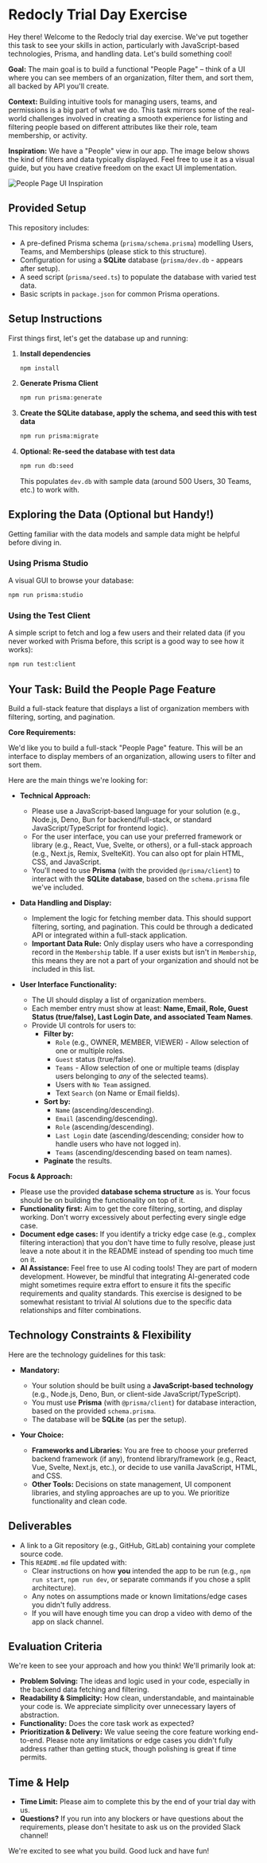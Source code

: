 # Redocly Trial Day Exercise

Hey there! Welcome to the Redocly trial day exercise. We've put together this task to see your skills in action, particularly with JavaScript-based technologies, Prisma, and handling data. Let's build something cool!

**Goal:** The main goal is to build a functional "People Page" – think of a UI where you can see members of an organization, filter them, and sort them, all backed by API you'll create.

**Context:** Building intuitive tools for managing users, teams, and permissions is a big part of what we do. This task mirrors some of the real-world challenges involved in creating a smooth experience for listing and filtering people based on different attributes like their role, team membership, or activity.

**Inspiration:** We have a "People" view in our app. The image below shows the kind of filters and data typically displayed. Feel free to use it as a visual guide, but you have creative freedom on the exact UI implementation.

![People Page UI Inspiration](./real-app.png)

## Provided Setup

This repository includes:

*   A pre-defined Prisma schema (`prisma/schema.prisma`) modelling Users, Teams, and Memberships (please stick to this structure).
*   Configuration for using a **SQLite** database (`prisma/dev.db` - appears after setup).
*   A seed script (`prisma/seed.ts`) to populate the database with varied test data.
*   Basic scripts in `package.json` for common Prisma operations.

## Setup Instructions

First things first, let's get the database up and running:

1.  **Install dependencies**
    ```bash
    npm install
    ```

2.  **Generate Prisma Client** 
    ```bash
    npm run prisma:generate
    ```

3. **Create the SQLite database, apply the schema, and seed this with test data**
    ```bash
    npm run prisma:migrate
    ```

4.  **Optional: Re-seed the database with test data**
    ```bash
    npm run db:seed
    ```
    This populates `dev.db` with sample data (around 500 Users, 30 Teams, etc.) to work with.

## Exploring the Data (Optional but Handy!)

Getting familiar with the data models and sample data might be helpful before diving in.

### Using Prisma Studio

A visual GUI to browse your database:
```bash
npm run prisma:studio
```

### Using the Test Client

A simple script to fetch and log a few users and their related data (if you never worked with Prisma before, this script is a good way to see how it works):
```bash
npm run test:client
```

## Your Task: Build the People Page Feature

Build a full-stack feature that displays a list of organization members with filtering, sorting, and pagination.

**Core Requirements:**

We'd like you to build a full-stack "People Page" feature. This will be an interface to display members of an organization, allowing users to filter and sort them.

Here are the main things we're looking for:

*   **Technical Approach:**
    *   Please use a JavaScript-based language for your solution (e.g., Node.js, Deno, Bun for backend/full-stack, or standard JavaScript/TypeScript for frontend logic).
    *   For the user interface, you can use your preferred framework or library (e.g., React, Vue, Svelte, or others), or a full-stack approach (e.g., Next.js, Remix, SvelteKit). You can also opt for plain HTML, CSS, and JavaScript.
    *   You'll need to use **Prisma** (with the provided `@prisma/client`) to interact with the **SQLite database**, based on the `schema.prisma` file we've included.

*   **Data Handling and Display:**
    *   Implement the logic for fetching member data. This should support filtering, sorting, and pagination. This could be through a dedicated API or integrated within a full-stack application.
    *   **Important Data Rule:** Only display users who have a corresponding record in the `Membership` table. If a user exists but isn't in `Membership`, this means they are not a part of your organization and should not be included in this list.

*   **User Interface Functionality:**
    *   The UI should display a list of organization members.
    *   Each member entry must show at least: **Name, Email, Role, Guest Status (true/false), Last Login Date, and associated Team Names**.
    *   Provide UI controls for users to:
        *   **Filter by:**
            *   `Role` (e.g., OWNER, MEMBER, VIEWER) - Allow selection of one or multiple roles.
            *   `Guest` status (true/false).
            *   `Teams` - Allow selection of one or multiple teams (display users belonging to *any* of the selected teams).
            *   Users with `No Team` assigned.
            *   Text `Search` (on Name or Email fields).
        *   **Sort by:**
            *   `Name` (ascending/descending).
            *   `Email` (ascending/descending).
            *   `Role` (ascending/descending).
            *   `Last Login` date (ascending/descending; consider how to handle users who have not logged in).
            *   `Teams` (ascending/descending based on team names).
        *   **Paginate** the results.

**Focus & Approach:**

*   Please use the provided **database schema structure** as is. Your focus should be on building the functionality on top of it.
*   **Functionality first:** Aim to get the core filtering, sorting, and display working. Don't worry excessively about perfecting every single edge case.
*   **Document edge cases:** If you identify a tricky edge case (e.g., complex filtering interaction) that you don't have time to fully resolve, please just leave a note about it in the README instead of spending too much time on it.
*   **AI Assistance:** Feel free to use AI coding tools! They are part of modern development. However, be mindful that integrating AI-generated code might sometimes require extra effort to ensure it fits the specific requirements and quality standards. This exercise is designed to be somewhat resistant to trivial AI solutions due to the specific data relationships and filter combinations.

## Technology Constraints & Flexibility

Here are the technology guidelines for this task:

*   **Mandatory:**
    *   Your solution should be built using a **JavaScript-based technology** (e.g., Node.js, Deno, Bun, or client-side JavaScript/TypeScript).
    *   You must use **Prisma** (with `@prisma/client`) for database interaction, based on the provided `schema.prisma`.
    *   The database will be **SQLite** (as per the setup).

*   **Your Choice:**
    *   **Frameworks and Libraries:** You are free to choose your preferred backend framework (if any), frontend library/framework (e.g., React, Vue, Svelte, Next.js, etc.), or decide to use vanilla JavaScript, HTML, and CSS.
    *   **Other Tools:** Decisions on state management, UI component libraries, and styling approaches are up to you. We prioritize functionality and clean code.

## Deliverables

*   A link to a Git repository (e.g., GitHub, GitLab) containing your complete source code.
*   This `README.md` file updated with:
    *   Clear instructions on how **you** intended the app to be run (e.g., `npm run start`, `npm run dev`, or separate commands if you chose a split architecture).
    *   Any notes on assumptions made or known limitations/edge cases you didn't fully address.
    *   If you will have enough time you can drop a video with demo of the app on slack channel.

## Evaluation Criteria

We're keen to see your approach and how you think! We'll primarily look at:

*   **Problem Solving:** The ideas and logic used in your code, especially in the backend data fetching and filtering.
*   **Readability & Simplicity:** How clean, understandable, and maintainable your code is. We appreciate simplicity over unnecessary layers of abstraction.
*   **Functionality:** Does the core task work as expected?
*   **Prioritization & Delivery:** We value seeing the core feature working end-to-end. Please note any limitations or edge cases you didn't fully address rather than getting stuck, though polishing is great if time permits.


## Time & Help

*   **Time Limit:** Please aim to complete this by the end of your trial day with us.
*   **Questions?** If you run into any blockers or have questions about the requirements, please don't hesitate to ask us on the provided Slack channel!

We're excited to see what you build. Good luck and have fun!

